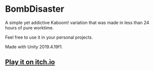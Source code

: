 # BombDisaster

A simple yet addictive Kaboom! variation that was made in less than 24 hours of pure worktime.

Feel free to use it in your personal projects.

Made with Unity 2019.4.19f1.

## [Play it on itch.io](https://rksy.itch.io/bomb-disaster/)
